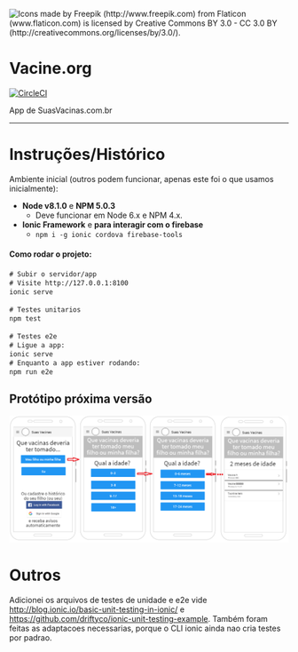 ![Icons made by Freepik (http://www.freepik.com) from Flaticon (www.flaticon.com) is licensed by Creative Commons BY 3.0 - CC 3.0 BY (http://creativecommons.org/licenses/by/3.0/).](https://avatars3.githubusercontent.com/u/29361579?v=3&s=200)

# Vacine.org

[![CircleCI](https://circleci.com/gh/suasvacinas/suasvacinas.svg?style=svg)](https://circleci.com/gh/suasvacinas/suasvacinas)

App de SuasVacinas.com.br

---

# Instruções/Histórico

Ambiente inicial (outros podem funcionar, apenas este foi o que usamos inicialmente):

- **Node v8.1.0** e **NPM 5.0.3**
  - Deve funcionar em Node 6.x e NPM 4.x.
- **Ionic Framework** e **para interagir com o firebase**
  - `npm i -g ionic cordova firebase-tools`


#### Como rodar o projeto:

```shell
# Subir o servidor/app
# Visite http://127.0.0.1:8100
ionic serve

# Testes unitarios
npm test

# Testes e2e
# Ligue a app:
ionic serve
# Enquanto a app estiver rodando:
npm run e2e
```

## Protótipo próxima versão

![x](_docs/proto-v0.png)

# Outros

Adicionei os arquivos de testes de unidade e e2e vide http://blog.ionic.io/basic-unit-testing-in-ionic/
 e https://github.com/driftyco/ionic-unit-testing-example.
Também foram feitas as adaptacoes necessarias, porque o CLI ionic ainda nao cria testes por padrao.
